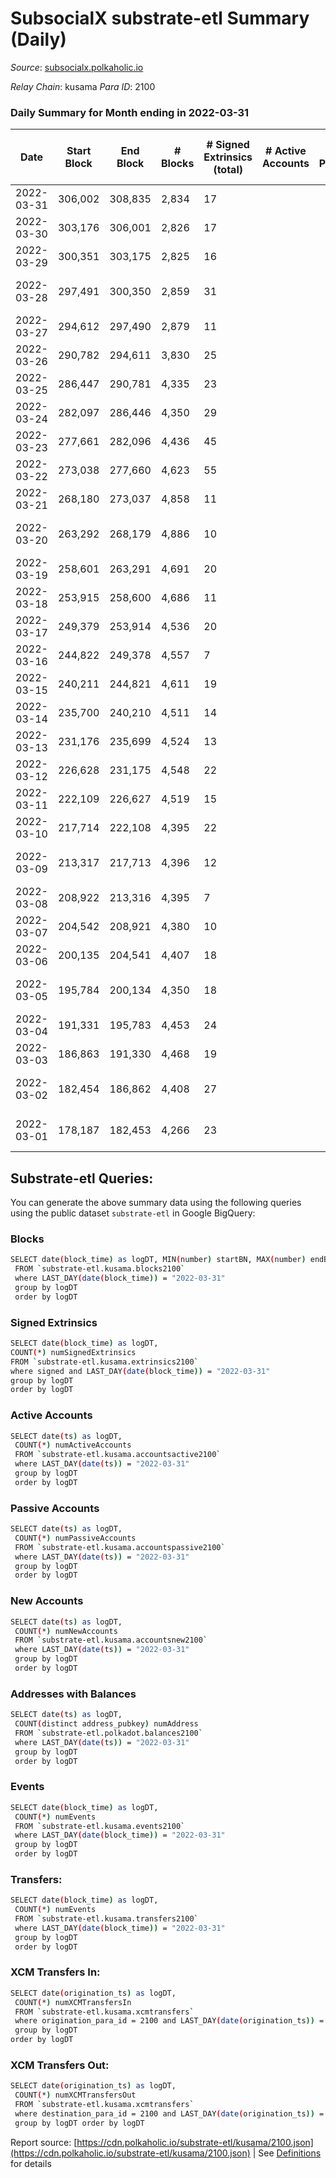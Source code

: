 # SubsocialX substrate-etl Summary (Daily)

_Source_: [subsocialx.polkaholic.io](https://subsocialx.polkaholic.io)

*Relay Chain*: kusama
*Para ID*: 2100



### Daily Summary for Month ending in 2022-03-31


| Date | Start Block | End Block | # Blocks | # Signed Extrinsics (total) | # Active Accounts | # Passive | # New | # Addresses with Balances | # Events | # Transfers | # XCM Transfers In | # XCM Transfers Out | Issues | 
| ---- | ----------- | --------- | -------- | --------------------------- | ----------------- | --------- | ----- | ------------------------- | -------- | ----------- | ------------------ | ------------------- | ------ |
| 2022-03-31 | 306,002 | 308,835 | 2,834 | 17 |  |  |  | 20,428 | 5,703 |   |   |   |  |
| 2022-03-30 | 303,176 | 306,001 | 2,826 | 17 |  |  |  |  | 5,688 |   |   |   |  |
| 2022-03-29 | 300,351 | 303,175 | 2,825 | 16 |  |  |  |  | 5,684 |   |   |   |  |
| 2022-03-28 | 297,491 | 300,350 | 2,859 | 31 |  |  |  |  | 5,781 |   |   |   | 1 missing (0.03%) |
| 2022-03-27 | 294,612 | 297,490 | 2,879 | 11 |  |  |  |  | 5,782 |   |   |   |  |
| 2022-03-26 | 290,782 | 294,611 | 3,830 | 25 |  |  |  |  | 7,712 |   |   |   |  |
| 2022-03-25 | 286,447 | 290,781 | 4,335 | 23 |  |  |  |  | 8,718 |   |   |   |  |
| 2022-03-24 | 282,097 | 286,446 | 4,350 | 29 |  |  |  |  | 8,761 |   |   |   |  |
| 2022-03-23 | 277,661 | 282,096 | 4,436 | 45 |  |  |  |  | 8,964 |   |   |   |  |
| 2022-03-22 | 273,038 | 277,660 | 4,623 | 55 |  |  |  |  | 9,313 | 11,400  |   |   |  |
| 2022-03-21 | 268,180 | 273,037 | 4,858 | 11 |  |  |  |  | 9,741 |   |   |   |  |
| 2022-03-20 | 263,292 | 268,179 | 4,886 | 10 |  |  |  |  | 9,794 |   |   |   | 2 missing (0.04%) |
| 2022-03-19 | 258,601 | 263,291 | 4,691 | 20 |  |  |  |  | 9,425 |   |   |   |  |
| 2022-03-18 | 253,915 | 258,600 | 4,686 | 11 |  |  |  |  | 9,396 |   |   |   |  |
| 2022-03-17 | 249,379 | 253,914 | 4,536 | 20 |  |  |  |  | 9,115 |   |   |   |  |
| 2022-03-16 | 244,822 | 249,378 | 4,557 | 7 |  |  |  |  | 9,130 |   |   |   |  |
| 2022-03-15 | 240,211 | 244,821 | 4,611 | 19 |  |  |  |  | 9,263 |   |   |   |  |
| 2022-03-14 | 235,700 | 240,210 | 4,511 | 14 |  |  |  |  | 9,053 |   |   |   |  |
| 2022-03-13 | 231,176 | 235,699 | 4,524 | 13 |  |  |  |  | 9,076 |   |   |   |  |
| 2022-03-12 | 226,628 | 231,175 | 4,548 | 22 |  |  |  |  | 9,143 |   |   |   |  |
| 2022-03-11 | 222,109 | 226,627 | 4,519 | 15 |  |  |  |  | 9,070 |   |   |   |  |
| 2022-03-10 | 217,714 | 222,108 | 4,395 | 22 |  |  |  |  | 8,837 |   |   |   |  |
| 2022-03-09 | 213,317 | 217,713 | 4,396 | 12 |  |  |  |  | 8,818 |   |   |   | 1 missing (0.02%) |
| 2022-03-08 | 208,922 | 213,316 | 4,395 | 7 |  |  |  |  | 8,806 |   |   |   |  |
| 2022-03-07 | 204,542 | 208,921 | 4,380 | 10 |  |  |  |  | 8,783 |   |   |   |  |
| 2022-03-06 | 200,135 | 204,541 | 4,407 | 18 |  |  |  |  | 8,852 |   |   |   |  |
| 2022-03-05 | 195,784 | 200,134 | 4,350 | 18 |  |  |  |  | 8,739 |   |   |   | 1 missing (0.02%) |
| 2022-03-04 | 191,331 | 195,783 | 4,453 | 24 |  |  |  |  | 8,956 |   |   |   |  |
| 2022-03-03 | 186,863 | 191,330 | 4,468 | 19 |  |  |  |  | 8,992 |   |   |   |  |
| 2022-03-02 | 182,454 | 186,862 | 4,408 | 27 |  |  |  |  | 8,892 |   |   |   | 1 missing (0.02%) |
| 2022-03-01 | 178,187 | 182,453 | 4,266 | 23 |  |  |  |  | 8,600 |   |   |   | 1 missing (0.02%) |

## Substrate-etl Queries:
You can generate the above summary data using the following queries using the public dataset `substrate-etl` in Google BigQuery:

### Blocks
```bash
SELECT date(block_time) as logDT, MIN(number) startBN, MAX(number) endBN, COUNT(*) numBlocks 
 FROM `substrate-etl.kusama.blocks2100`  
 where LAST_DAY(date(block_time)) = "2022-03-31" 
 group by logDT 
 order by logDT
```

### Signed Extrinsics
```bash
SELECT date(block_time) as logDT, 
COUNT(*) numSignedExtrinsics 
FROM `substrate-etl.kusama.extrinsics2100`  
where signed and LAST_DAY(date(block_time)) = "2022-03-31" 
group by logDT 
order by logDT
```

### Active Accounts
```bash
SELECT date(ts) as logDT, 
 COUNT(*) numActiveAccounts 
 FROM `substrate-etl.kusama.accountsactive2100` 
 where LAST_DAY(date(ts)) = "2022-03-31" 
 group by logDT 
 order by logDT
```

### Passive Accounts
```bash
SELECT date(ts) as logDT, 
 COUNT(*) numPassiveAccounts 
 FROM `substrate-etl.kusama.accountspassive2100` 
 where LAST_DAY(date(ts)) = "2022-03-31" 
 group by logDT 
 order by logDT
```

### New Accounts
```bash
SELECT date(ts) as logDT, 
 COUNT(*) numNewAccounts 
 FROM `substrate-etl.kusama.accountsnew2100` 
 where LAST_DAY(date(ts)) = "2022-03-31" 
 group by logDT
 order by logDT
```

### Addresses with Balances
```bash
SELECT date(ts) as logDT,
 COUNT(distinct address_pubkey) numAddress 
 FROM `substrate-etl.polkadot.balances2100` 
 where LAST_DAY(date(ts)) = "2022-03-31" 
 group by logDT 
 order by logDT
```

### Events
```bash
SELECT date(block_time) as logDT, 
 COUNT(*) numEvents 
 FROM `substrate-etl.kusama.events2100` 
 where LAST_DAY(date(block_time)) = "2022-03-31" 
 group by logDT 
 order by logDT
```

### Transfers:
```bash
SELECT date(block_time) as logDT, 
 COUNT(*) numEvents 
 FROM `substrate-etl.kusama.transfers2100` 
 where LAST_DAY(date(block_time)) = "2022-03-31" 
 group by logDT 
 order by logDT
```

### XCM Transfers In:
```bash
SELECT date(origination_ts) as logDT, 
 COUNT(*) numXCMTransfersIn 
 FROM `substrate-etl.kusama.xcmtransfers` 
 where origination_para_id = 2100 and LAST_DAY(date(origination_ts)) = "2022-03-31" 
 group by logDT 
order by logDT
```

### XCM Transfers Out:
```bash
SELECT date(origination_ts) as logDT, 
 COUNT(*) numXCMTransfersOut 
 FROM `substrate-etl.kusama.xcmtransfers` 
 where destination_para_id = 2100 and LAST_DAY(date(origination_ts)) = "2022-03-31" 
 group by logDT order by logDT
```


Report source: [https://cdn.polkaholic.io/substrate-etl/kusama/2100.json](https://cdn.polkaholic.io/substrate-etl/kusama/2100.json) | See [Definitions](/DEFINITIONS.md) for details
